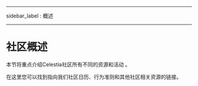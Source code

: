 - - -
sidebar_label : 概述
- - -

# 社区概述

本节将重点介绍Celestia社区所有不同的资源和活动 。

在这里您可以找到指向我们社区日历、行为准则和其他社区相关资源的链接。
